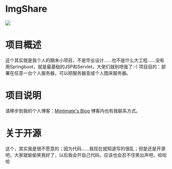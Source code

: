 # ImgShare
![](http://101.133.237.130:8080/image?method=view&id=44)
# 项目概述
这个其实就是我个人的期末小项目，不是毕业设计……也不是什么大工程……没有用Springboot，就是最基础的JSP和Servlet，大佬们就别喷我了:-)
项目目的：部署在任意一台个人服务器，可以把服务器变成个人图床服务器。

# 项目说明
请移步到我的个人博客：[Mintimate's Blog](https://www.mintimate.cn/2020/06/01/JavaWeb/)
博客内也有我联系方式。

# 关于开源 
这个，其实我是很不愿意的；因为代码……我现在就知道写的很乱；但是还是开源吧，大家就偷偷笑我好了，以后我会开自己代码，应该也会忍不住笑出声吧，哈哈哈
